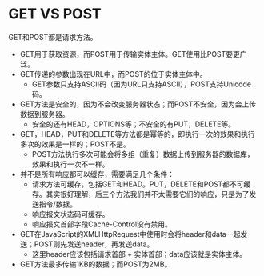 # GET VS POST

GET和POST都是请求方法。

* GET用于获取资源，而POST用于传输实体主体。GET使用比POST要更广泛。
* GET传递的参数出现在URL中，而POST的位于实体主体中。
  * GET参数只支持ASCII码（因为URL只支持ASCII），POST支持Unicode码。
* GET方法是安全的，因为不会改变服务器状态；而POST不安全，因为会上传数据到服务器。
  * 安全的还有HEAD，OPTIONS等；不安全的有PUT，DELETE等。
* GET，HEAD，PUT和DELETE等方法都是幂等的，即执行一次的效果和执行多次的效果是一样的；POST不是。
  * POST方法执行多次可能会将多组（重复）数据上传到服务器的数据库，效果和执行一次不一样。
* 并不是所有响应都可以缓存，需要满足几个条件：
  * 请求方法可缓存，包括GET和HEAD。PUT，DELETE和POST都不可缓存。其实很好理解，后三个方法我们并不太需要它们的响应，只是为了发送指令/数据。
  * 响应报文状态码可缓存。
  * 响应报文首部字段Cache-Control没有禁用。
* GET在JavaScript的XMLHttpRequest中使用时会将header和data一起发送；POST则先发送header，再发送data。
  * 这里header应该包括请求首部 + 实体首部；data应该就是实体主体。
* GET方法最多传输1KB的数据；而POST为2MB。

